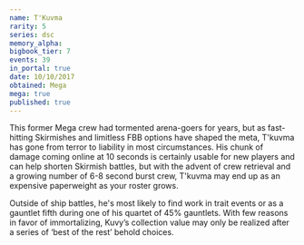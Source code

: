 ```yaml
---
name: T'Kuvma
rarity: 5
series: dsc
memory_alpha:
bigbook_tier: 7
events: 39
in_portal: true
date: 10/10/2017
obtained: Mega
mega: true
published: true
---
```


This former Mega crew had tormented arena-goers for years, but as fast-hitting Skirmishes and limitless FBB options have shaped the meta, T'kuvma has gone from terror to liability in most circumstances. His chunk of damage coming online at 10 seconds is certainly usable for new players and can help shorten Skirmish battles, but with the advent of crew retrieval and a growing number of 6-8 second burst crew, T'kuvma may end up as an expensive paperweight as your roster grows.

Outside of ship battles, he's most likely to find work in trait events or as a gauntlet fifth during one of his quartet of 45% gauntlets. With few reasons in favor of immortalizing, Kuvy’s collection value may only be realized after a series of ‘best of the rest’ behold choices.
